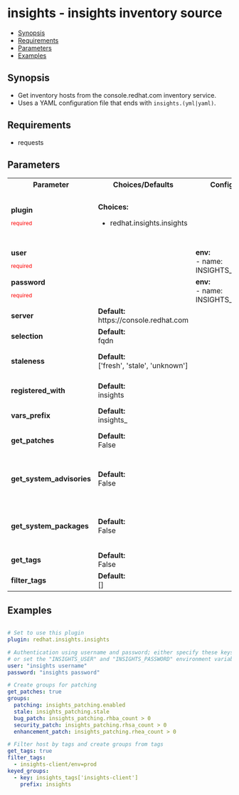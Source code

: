 insights - insights inventory source
====================================
- [Synopsis](Synopsis)
- [Requirements](Requirements)
- [Parameters](Parameters)
- [Examples](Examples)

## Synopsis
- Get inventory hosts from the console.redhat.com inventory service.
- Uses a YAML configuration file that ends with ``insights.(yml|yaml)``.


## Requirements
- requests


## Parameters

<table>
<tr>
<th>Parameter</th>
<th>Choices/Defaults</th>
<th>Configuration</th>
<th>Comments</th>
</tr>
<tr>
<td><b>plugin</b></br>
<p style="color:red;font-size:75%">required</p></td>
<td><b>Choices:</b><br>
<ul>
<li>redhat.insights.insights</li>
</ul>
</td>
<td></td>
<td>The name of this plugin, it should always be set to 'redhat.insights.insights' for this plugin to recognize it as its own.
</td>
</tr>
<tr>
<td><b>user</b></br>
<p style="color:red;font-size:75%">required</p></td>
<td></td>
<td><b>env:</b><br>
-   name: INSIGHTS_USER
</td>
<td>Red Hat username</td>
</tr>
<tr>
<td><b>password</b></br>
<p style="color:red;font-size:75%">required</p></td>
<td></td>
<td><b>env:</b><br>
-   name: INSIGHTS_PASSWORD
</td>
<td>Red Hat password</td>
</tr>
<tr>
<td><b>server</b></br>
</td>
<td><b>Default:</b><br>
https://console.redhat.com</td>
<td></td>
<td>Inventory server to connect to</td>
</tr>
<tr>
<td><b>selection</b></br>
</td>
<td><b>Default:</b><br>
fqdn</td>
<td></td>
<td>Choose what variable to use for ansible_host</td>
</tr>
<tr>
<td><b>staleness</b></br>
</td>
<td><b>Default:</b><br>
['fresh', 'stale', 'unknown']</td>
<td></td>
<td>Choose what hosts to return, based on staleness</td>
</tr>
<tr>
<td><b>registered_with</b></br>
</td>
<td><b>Default:</b><br>
insights</td>
<td></td>
<td>Filter out any host not registered with the specified service</td>
</tr>
<tr>
<td><b>vars_prefix</b></br>
</td>
<td><b>Default:</b><br>
insights_</td>
<td></td>
<td>Prefix to apply to host variables</td>
</tr>
<tr>
<td><b>get_patches</b></br>
</td>
<td><b>Default:</b><br>
False</td>
<td></td>
<td>Fetch patching information for each system.</td>
</tr>
<tr>
<td><b>get_system_advisories</b></br>
</td>
<td><b>Default:</b><br>
False</td>
<td></td>
<td>Fetch advisories information for each system. If enabled will also fetch patching information.</td>
</tr>
<tr>
<td><b>get_system_packages</b></br>
</td>
<td><b>Default:</b><br>
False</td>
<td></td>
<td>Fetch packages information for each system. If enabled will also fetch patching information.</td>
</tr>
<tr>
<td><b>get_tags</b></br>
</td>
<td><b>Default:</b><br>
False</td>
<td></td>
<td>Fetch tag data for each system.</td>
</tr>
<tr>
<td><b>filter_tags</b></br>
</td>
<td><b>Default:</b><br>
[]</td>
<td></td>
<td>Filter hosts with given tags</td>
</tr>
</table>

## Examples
```yaml

# Set to use this plugin
plugin: redhat.insights.insights

# Authentication using username and password; either specify these keys,
# or set the "INSIGHTS_USER" and "INSIGHTS_PASSWORD" environment variables
user: "insights username"
password: "insights password"

# Create groups for patching
get_patches: true
groups:
  patching: insights_patching.enabled
  stale: insights_patching.stale
  bug_patch: insights_patching.rhba_count > 0
  security_patch: insights_patching.rhsa_count > 0
  enhancement_patch: insights_patching.rhea_count > 0

# Filter host by tags and create groups from tags
get_tags: true
filter_tags:
  - insights-client/env=prod
keyed_groups:
  - key: insights_tags['insights-client']
    prefix: insights

```
